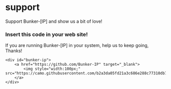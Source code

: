 # support
Support Bunker-[IP] and show us a bit of love!

### Insert this code in your web site!

If you are running Bunker-[IP] in your system, help us to keep going, Thanks!

```
<div id="bunker-ip">
	<a href="https://github.com/Bunker-IP" target="_blank">
		<img style="width:100px;" src="https://camo.githubusercontent.com/b2a3da05fd21a3c686e288c77310db795da1549be62066acb7bcbc9669fb08bd/68747470733a2f2f646e73626c2e6576696c6e65742e6f72672f6173736574732f696d672f62756e6b65722d69702d736d616c6c2d6c6f676f2e706e67">
	</a>
</div>
```
